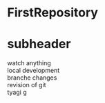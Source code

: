 # FirstRepository

# subheader
watch anything <br>
local development <br>
branche changes <br>
revision of git <br>
tyagi g

